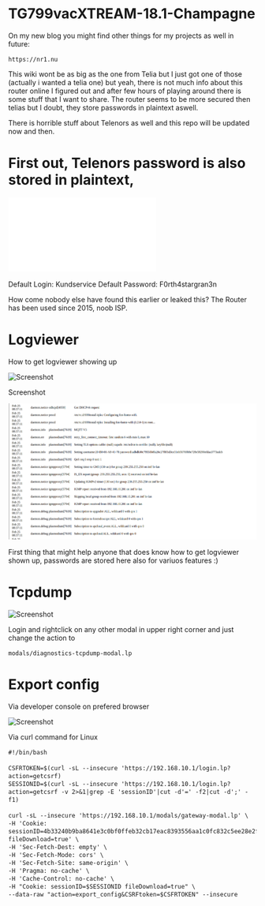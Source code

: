 # TG799vacXTREAM-18.1-Champagne

On my new blog you might find other things for my projects as well in future: 

	https://nr1.nu

This wiki wont be as big as the one from Telia but I just got one of those (actually i wanted a telia one) but yeah, there is not much info 
about this router online I figured out and after few hours of playing around there is some stuff that I want to share.
The router seems to be more secured then telias but I doubt, they store passwords in plaintext aswell. 

There is horrible stuff about Telenors as well and this repo will be updated now and then.


# First out, Telenors password is also stored in plaintext, 

![Screenshot](.previews/telenors-password.txt)

Default Login: Kundservice 
Default Password: F0rth4stargran3n

How come nobody else have found this earlier or leaked this? The Router has been used since 2015, noob ISP. 

# Logviewer

How to get logviewer showing up

![Screenshot](.previews/logviewer_telenor.gif)

Screenshot 

![Screenshot](.previews/telenor_plasmo-password.png)

First thing that might help anyone that does know how to get logviewer shown up, passwords are stored here also for variuos features :) 

# Tcpdump 

![Screenshot](.previews/tcpdump_telenor.gif)

Login and rightclick on any other modal in upper right corner and just change the action to

	modals/diagnostics-tcpdump-modal.lp

# Export config

Via developer console on prefered browser

![Screenshot](.previews/export_config.gif)


Via curl command for Linux

    #!/bin/bash

    CSFRTOKEN=$(curl -sL --insecure 'https://192.168.10.1/login.lp?action=getcsrf)
    SESSIONID=$(curl -sL --insecure 'https://192.168.10.1/login.lp?action=getcsrf -v 2>&1|grep -E 'sessionID'|cut -d'=' -f2|cut -d';' -f1)

	curl -sL --insecure 'https://192.168.10.1/modals/gateway-modal.lp' \  
	-H 'Cookie: sessionID=4b33240b9ba8641e3c0bf0ffeb32cb17eac8393556aa1c0fc832c5ee28e2fc6d; fileDownload=true' \
	-H 'Sec-Fetch-Dest: empty' \
 	-H 'Sec-Fetch-Mode: cors' \ 
	-H 'Sec-Fetch-Site: same-origin' \
	-H 'Pragma: no-cache' \
	-H 'Cache-Control: no-cache' \
	-H "Cookie: sessionID=$SESSIONID fileDownload=true" \
	--data-raw "action=export_config&CSRFtoken=$CSFRTOKEN" --insecure

